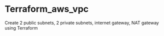 # Terraform_aws_vpc
Create 2 public subnets, 2 private subnets, internet gateway, NAT gateway using Terraform


